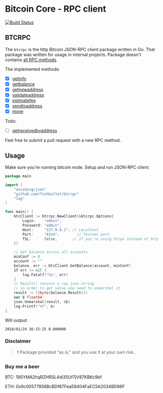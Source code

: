 # Bitcoin Core - RPC client

[![Build Status](https://travis-ci.org/fishbullet/btcrpc.svg?branch=master)](https://travis-ci.org/fishbullet/btcrpc)

## BTCRPC

The `btcrpc` is the http Bitcoin JSON-RPC client package written in Go.
That package was written for usage in internal projects.
Package doesn't contains [all RPC methods](https://bitcoin.org/en/developer-reference#rpcs). 

The implemented methods:

- [x] [getinfo](https://bitcoin.org/en/developer-reference#getinfo)
- [x] [getbalance](https://bitcoin.org/en/developer-reference#getbalance)
- [x] [getnewaddress](https://bitcoin.org/en/developer-reference#getnewaddress)
- [x] [validateaddress](https://bitcoin.org/en/developer-reference#validateaddress)
- [x] [estimatefee](https://bitcoin.org/en/developer-reference#estimatefee)
- [x] [sendtoaddress](https://bitcoin.org/en/developer-reference#sendtoaddress)
- [x] [move](https://bitcoin.org/en/developer-reference#move)

Todo:

- [ ] [getreceivedbyaddress](https://bitcoin.org/en/developer-reference#getreceivedbyaddress)

Feel free to submit a pull request with a new RPC method.

## Usage

Make sure you're running bitcoin node. Setup and run JSON-RPC client:

```go
package main

import (
	"encoding/json"
	"github.com/fishbullet/btcrpc"
	"log"
)

func main() {
	btcClient := btcrpc.NewClient(&btcrpc.Options{
		Login:    "admin",
		Password: "admin",
		Host:     "127.0.0.1", // Localhost
		Port:     "8334",        // Testnet port
		TSL:      false,       // If you're using https instead of http
	})

	// Get balance across all accounts
	minConf := 0
	account := ""
	balance, err := btcClient.GetBalance(account, minConf)
	if err != nil {
		log.Fatalf("%s", err)
	}
    // Result() returns a raw json string
    // in order to get value you need to unmarshal it
	result := []byte(balance.Result())
	var b float64
	json.Unmarshal(result, &b)
	log.Printf("%f", b)
}
```
Will output:
```
2018/01/24 16:15:25 0.000000
```


### Disclaimer
> :exclamation: Package provided “as is," and you use it at your own risk.. 

### Buy me a beer

BTC: 19SYMA2hqRZHRSL4di35Uf7jV87KBKc9bf

ETH: 0x9c00577856BcBDf87Fea58404FaEC5A2034BD86F
